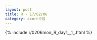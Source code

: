 ```yaml
---
layout: post
title: R - 17/02/06
category: acorn수업
---
```


{% include r/0206mon_R_day1__1_.html %}

